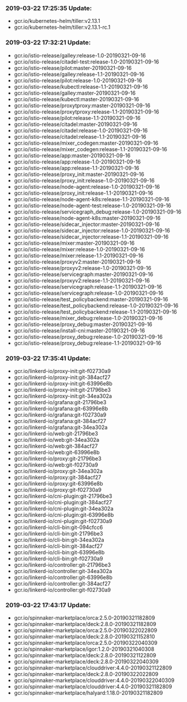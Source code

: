 ### 2019-03-22 17:25:35 Update:

- gcr.io/kubernetes-helm/tiller:v2.13.1
- gcr.io/kubernetes-helm/tiller:v2.13.1-rc.1
### 2019-03-22 17:32:21 Update:

- gcr.io/istio-release/galley:release-1.0-20190321-09-16
- gcr.io/istio-release/citadel-test:release-1.0-20190321-09-16
- gcr.io/istio-release/pilot:master-20190321-09-16
- gcr.io/istio-release/galley:release-1.1-20190321-09-16
- gcr.io/istio-release/pilot:release-1.0-20190321-09-16
- gcr.io/istio-release/kubectl:release-1.1-20190321-09-16
- gcr.io/istio-release/galley:master-20190321-09-16
- gcr.io/istio-release/kubectl:master-20190321-09-16
- gcr.io/istio-release/proxytproxy:master-20190321-09-16
- gcr.io/istio-release/proxytproxy:release-1.1-20190321-09-16
- gcr.io/istio-release/pilot:release-1.1-20190321-09-16
- gcr.io/istio-release/citadel:master-20190321-09-16
- gcr.io/istio-release/citadel:release-1.0-20190321-09-16
- gcr.io/istio-release/citadel:release-1.1-20190321-09-16
- gcr.io/istio-release/mixer_codegen:master-20190321-09-16
- gcr.io/istio-release/mixer_codegen:release-1.1-20190321-09-16
- gcr.io/istio-release/app:master-20190321-09-16
- gcr.io/istio-release/app:release-1.0-20190321-09-16
- gcr.io/istio-release/app:release-1.1-20190321-09-16
- gcr.io/istio-release/proxy_init:master-20190321-09-16
- gcr.io/istio-release/proxy_init:release-1.0-20190321-09-16
- gcr.io/istio-release/node-agent:release-1.0-20190321-09-16
- gcr.io/istio-release/proxy_init:release-1.1-20190321-09-16
- gcr.io/istio-release/node-agent-k8s:release-1.1-20190321-09-16
- gcr.io/istio-release/node-agent-test:release-1.0-20190321-09-16
- gcr.io/istio-release/servicegraph_debug:release-1.0-20190321-09-16
- gcr.io/istio-release/node-agent-k8s:master-20190321-09-16
- gcr.io/istio-release/sidecar_injector:master-20190321-09-16
- gcr.io/istio-release/sidecar_injector:release-1.0-20190321-09-16
- gcr.io/istio-release/sidecar_injector:release-1.1-20190321-09-16
- gcr.io/istio-release/mixer:master-20190321-09-16
- gcr.io/istio-release/mixer:release-1.0-20190321-09-16
- gcr.io/istio-release/mixer:release-1.1-20190321-09-16
- gcr.io/istio-release/proxyv2:master-20190321-09-16
- gcr.io/istio-release/proxyv2:release-1.0-20190321-09-16
- gcr.io/istio-release/servicegraph:master-20190321-09-16
- gcr.io/istio-release/proxyv2:release-1.1-20190321-09-16
- gcr.io/istio-release/servicegraph:release-1.1-20190321-09-16
- gcr.io/istio-release/servicegraph:release-1.0-20190321-09-16
- gcr.io/istio-release/test_policybackend:master-20190321-09-16
- gcr.io/istio-release/test_policybackend:release-1.0-20190321-09-16
- gcr.io/istio-release/test_policybackend:release-1.1-20190321-09-16
- gcr.io/istio-release/mixer_debug:release-1.0-20190321-09-16
- gcr.io/istio-release/proxy_debug:master-20190321-09-16
- gcr.io/istio-release/install-cni:master-20190321-09-16
- gcr.io/istio-release/proxy_debug:release-1.0-20190321-09-16
- gcr.io/istio-release/proxy_debug:release-1.1-20190321-09-16
### 2019-03-22 17:35:41 Update:

- gcr.io/linkerd-io/proxy-init:git-f02730a9
- gcr.io/linkerd-io/proxy-init:git-384acf27
- gcr.io/linkerd-io/proxy-init:git-63996e8b
- gcr.io/linkerd-io/proxy-init:git-21796be3
- gcr.io/linkerd-io/proxy-init:git-34ea302a
- gcr.io/linkerd-io/grafana:git-21796be3
- gcr.io/linkerd-io/grafana:git-63996e8b
- gcr.io/linkerd-io/grafana:git-f02730a9
- gcr.io/linkerd-io/grafana:git-384acf27
- gcr.io/linkerd-io/grafana:git-34ea302a
- gcr.io/linkerd-io/web:git-21796be3
- gcr.io/linkerd-io/web:git-34ea302a
- gcr.io/linkerd-io/web:git-384acf27
- gcr.io/linkerd-io/web:git-63996e8b
- gcr.io/linkerd-io/proxy:git-21796be3
- gcr.io/linkerd-io/web:git-f02730a9
- gcr.io/linkerd-io/proxy:git-34ea302a
- gcr.io/linkerd-io/proxy:git-384acf27
- gcr.io/linkerd-io/proxy:git-63996e8b
- gcr.io/linkerd-io/proxy:git-f02730a9
- gcr.io/linkerd-io/cni-plugin:git-21796be3
- gcr.io/linkerd-io/cni-plugin:git-384acf27
- gcr.io/linkerd-io/cni-plugin:git-34ea302a
- gcr.io/linkerd-io/cni-plugin:git-63996e8b
- gcr.io/linkerd-io/cni-plugin:git-f02730a9
- gcr.io/linkerd-io/cli-bin:git-094cfcc6
- gcr.io/linkerd-io/cli-bin:git-21796be3
- gcr.io/linkerd-io/cli-bin:git-34ea302a
- gcr.io/linkerd-io/cli-bin:git-384acf27
- gcr.io/linkerd-io/cli-bin:git-63996e8b
- gcr.io/linkerd-io/cli-bin:git-f02730a9
- gcr.io/linkerd-io/controller:git-21796be3
- gcr.io/linkerd-io/controller:git-34ea302a
- gcr.io/linkerd-io/controller:git-63996e8b
- gcr.io/linkerd-io/controller:git-384acf27
- gcr.io/linkerd-io/controller:git-f02730a9
### 2019-03-22 17:43:17 Update:

- gcr.io/spinnaker-marketplace/orca:2.5.0-20190321182809
- gcr.io/spinnaker-marketplace/deck:2.8.0-20190321182809
- gcr.io/spinnaker-marketplace/orca:2.5.0-20190322022809
- gcr.io/spinnaker-marketplace/deck:2.8.0-20190321152810
- gcr.io/spinnaker-marketplace/orca:2.5.0-20190322040309
- gcr.io/spinnaker-marketplace/igor:1.2.0-20190321040308
- gcr.io/spinnaker-marketplace/deck:2.8.0-20190321122809
- gcr.io/spinnaker-marketplace/deck:2.8.0-20190322040309
- gcr.io/spinnaker-marketplace/clouddriver:4.4.0-20190321122809
- gcr.io/spinnaker-marketplace/deck:2.8.0-20190322022809
- gcr.io/spinnaker-marketplace/clouddriver:4.4.0-20190322040309
- gcr.io/spinnaker-marketplace/clouddriver:4.4.0-20190321182809
- gcr.io/spinnaker-marketplace/halyard:1.18.0-20190321182809
